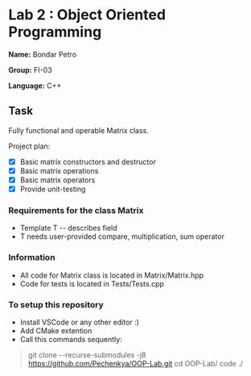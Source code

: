 # Lab 2 : Object Oriented Programming
**Name:** Bondar Petro

**Group:** FI-03

**Language:**  C++

## Task
Fully functional and operable Matrix class.

Project plan:
- [x] Basic matrix constructors and destructor
- [x] Basic matrix operations
- [x] Basic matrix operators
- [x] Provide unit-testing

### Requirements for the class Matrix

- Template T -- describes field
- T needs user-provided compare, multiplication, sum operator

### Information

- All code for Matrix class is located in Matrix/Matrix.hpp
- Code for tests is located in Tests/Tests.cpp

### To setup this repository

- Install VSCode or any other editor :)
- Add CMake extention
- Call this commands sequently:

> git clone --recurse-submodules -j8 https://github.com/Pechenkya/OOP-Lab.git
> cd OOP-Lab/
> code ./